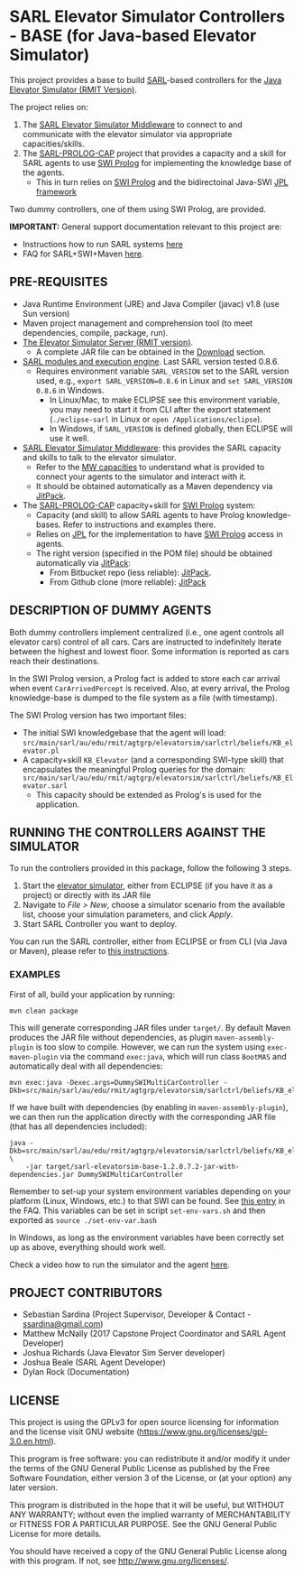 # SARL Elevator Simulator Controllers - BASE (for Java-based Elevator Simulator) #

This project provides a base to build [SARL](http://www.sarl.io/)-based controllers for the [Java Elevator Simulator (RMIT Version)](https://bitbucket.org/ssardina-research/elevator-sim).

The project relies on:

1. The [SARL Elevator Simulator Middleware](https://bitbucket.org/ssardina-research/sarl-elevatorsim-mw) to connect to and communicate with the elevator simulator via appropriate capacities/skills.
2. The [SARL-PROLOG-CAP](https://bitbucket.org/ssardina-research/sarl-prolog-cap) project that provides a capacity and a skill for SARL agents to use [SWI Prolog](http://www.swi-prolog.org/) for implementing the knowledge base of the agents. 
	* This in turn relies on [SWI Prolog](http://swi-prolog.org) and the bidirectoinal Java-SWI [JPL framework](https://jpl7.org) 

Two dummy controllers, one of them using SWI Prolog, are provided.

**IMPORTANT:** General support documentation relevant to this project are:

* Instructions how to run SARL systems [here](https://bitbucket.org/snippets/ssardina/6eybMg/sarl-application-general-information-setup)
* FAQ for SARL+SWI+Maven [here](https://bitbucket.org/snippets/ssardina/9er67X).


## PRE-REQUISITES

* Java Runtime Environment (JRE) and Java Compiler (javac) v1.8 (use Sun version)
* Maven project management and comprehension tool (to meet dependencies, compile, package, run).
* [The Elevator Simulator Server (RMIT version)](https://bitbucket.org/ssardina-research/elevator-sim).
	* A complete JAR file can be obtained in the [Download](https://bitbucket.org/ssardina-research/elevator-sim/downloads/) section.
* [SARL modules and execution engine](http://mvnrepository.com/artifact/io.sarl.maven). Last SARL version tested 0.8.6.
	* Requires environment variable `SARL_VERSION` set to the SARL version used, e.g., `export SARL_VERSION=0.8.6` in Linux and `set SARL_VERSION 0.8.6` in Windows.
		* In Linux/Mac, to make ECLIPSE see this environment variable, you may need to start it from CLI after the export statement (`./eclipse-sarl` in Linux or `open /Applications/eclipse`). 
		* In Windows, if `SARL_VERSION` is defined globally, then ECLIPSE will use it well.
* [SARL Elevator Simulator Middleware](https://bitbucket.org/ssardina-research/sarl-elevatorsim-mw): this provides the SARL capacity and skills to talk to the elevator simulator. 
	* Refer to the [MW capacities](https://bitbucket.org/ssardina-research/sarl-elevatorsim-mw/src/master/src/main/sarl/au/edu/rmit/agtgrp/elevatorsim/sarlmw/capacities/?at=master) to understand what is provided to connect your agents to the simulator and interact with it.
	* It should be obtained automatically as a Maven dependency via [JitPack](https://jitpack.io/#org.bitbucket.ssardina-research/sarl-elevatorsim-mw). 
* The [SARL-PROLOG-CAP](https://bitbucket.org/ssardina-research/sarl-prolog-cap) capacity+skill for [SWI Prolog](http://www.swi-prolog.org/) system:
	* Capacity (and skill) to allow SARL agents to have Prolog knowledge-bases. Refer to instructions and examples there.
	* Relies on [JPL](https://jpl7.org/) for the  implementation to have [SWI Prolog](http://www.swi-prolog.org/) access in agents.
	* The right version (specified in the POM file) should be obtained automatically via [JitPack](http://jitpack.io):
		* From Bitbucket repo (less reliable): [JitPack](https://jitpack.io/#org.bitbucket.ssardina-research/sarl-prolog-cap).
		* From Github clone (more reliable): [JitPack](https://jitpack.io/#ssardina-sarl/sarl-prolog-cap)

## DESCRIPTION OF DUMMY AGENTS

Both dummy controllers implement centralized (i.e., one agent controls all elevator cars) control of all cars. Cars are instructed to indefinitely iterate between the highest and lowest floor. 
Some information is reported as cars reach their destinations. 

In the SWI Prolog version, a Prolog fact is added to store each car arrival when event `CarArrivedPercept` is received. 
Also, at every arrival, the Prolog knowledge-base is dumped to the file system as a file (with timestamp).

The SWI Prolog version has two important files:

* The initial SWI knowledgebase that the agent will load: `src/main/sarl/au/edu/rmit/agtgrp/elevatorsim/sarlctrl/beliefs/KB_elevator.pl`
* A capacity+skill `KB_Elevator` (and a corresponding SWI-type skill) that encapsulates the meaningful Prolog queries for the domain: `src/main/sarl/au/edu/rmit/agtgrp/elevatorsim/sarlctrl/beliefs/KB_Elevator.sarl`
	* This capacity should be extended as Prolog's is used for the application. 


## RUNNING THE CONTROLLERS AGAINST THE SIMULATOR

To run the controllers provided in this package, follow the following 3 steps.

1. Start the [elevator simulator](https://bitbucket.org/ssardina-research/elevator-sim), either from ECLIPSE (if you have it as a project) or directly with its JAR file
2. Navigate to *File > New*, choose a simulator scenario from the available list, choose your simulation parameters, and click *Apply*.
3. Start SARL Controller you want to deploy.

You can run the SARL controller, either from ECLIPSE or from CLI (via Java or Maven), please refer to [this instructions](https://bitbucket.org/snippets/ssardina/6eybMg#markdown-header-4-running-the-sarl-application).


### EXAMPLES

First of all, build your application by running:

	mvn clean package
	
This will generate corresponding JAR files under `target/`.
By default Maven produces the JAR file without dependencies, as plugin `maven-assembly-plugin` is too slow to compile. 
However, we can run the system using `exec-maven-plugin` via the command `exec:java`, which will run class `BootMAS` and automatically deal with all dependencies:

	mvn exec:java -Dexec.args=DummySWIMultiCarController -Dkb=src/main/sarl/au/edu/rmit/agtgrp/elevatorsim/sarlctrl/beliefs/KB_elevator.pl

If we have built with dependencies (by enabling in `maven-assembly-plugin`), we can then run the application directly with the corresponding JAR file (that has all dependencies included):

	java -Dkb=src/main/sarl/au/edu/rmit/agtgrp/elevatorsim/sarlctrl/beliefs/KB_elevator.pl \
		-jar target/sarl-elevatorsim-base-1.2.0.7.2-jar-with-dependencies.jar DummySWIMultiCarController
		
Remember to set-up your system environment variables depending on your platform (Linux, Windows, etc.) to that SWI can be found.
See [this entry](https://bitbucket.org/snippets/ssardina/9er67X#markdown-header-what-environment-variables-i-should-care-about-in-linux) in the FAQ.
This variables can be set in script `set-env-vars.sh` and then exported as `source ./set-env-var.bash`

In Windows, as long as the environment variables have been correctly set up as above, everything should work well.

Check a video how to run the simulator and the agent [here](https://www.youtube.com/watch?v=rl7YRjPi5pc).
		
		

## PROJECT CONTRIBUTORS 

* Sebastian Sardina (Project Supervisor, Developer & Contact - ssardina@gmail.com)
* Matthew McNally (2017 Capstone Project Coordinator and SARL Agent Developer) 
* Joshua Richards (Java Elevator Sim Server developer)
* Joshua Beale (SARL Agent Developer)
* Dylan Rock (Documentation)


## LICENSE 

This project is using the GPLv3 for open source licensing for information and the license visit GNU website (https://www.gnu.org/licenses/gpl-3.0.en.html).

This program is free software: you can redistribute it and/or modify it under the terms of the GNU General Public License as published by the Free Software Foundation, either version 3 of the License, or (at your option) any later version.

This program is distributed in the hope that it will be useful, but WITHOUT ANY WARRANTY; without even the implied warranty of
MERCHANTABILITY or FITNESS FOR A PARTICULAR PURPOSE.  See the GNU General Public License for more details.

You should have received a copy of the GNU General Public License along with this program.  If not, see <http://www.gnu.org/licenses/>.